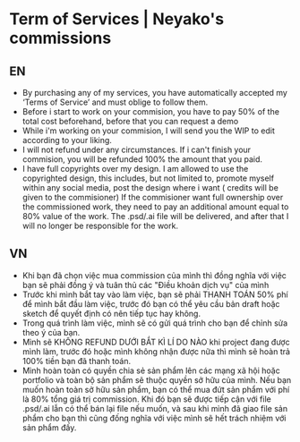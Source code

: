 # Term of Services | Neyako's commissions

## **EN**
- By purchasing any of my services, you have automatically accepted my ‘Terms of Service’ and must oblige to follow them. 
- Before i start to work on your commision, you have to pay 50% of the total cost beforehand, before that you can request a demo
- While i'm working on your commision, I will send you the WIP to edit according to your liking.
- I will not refund under any circumstances. If i can't finish your commision, you will be refunded 100% the amount that you paid.
- I have full copyrights over my design. I am allowed to use the copyrighted design, this includes, but not limited to, promote myself within any social media, post the design where i want ( credits will be given to the commisioner)
If the commisioner want full ownership over the commissioned work, they need to pay an additional amount equal to 80% value of the work. The .psd/.ai file will be delivered, and after that I will no longer be responsible for the work.

## **VN**
- Khi bạn đã chọn việc mua commission của mình thì đồng nghĩa với việc bạn sẽ phải đồng ý và tuân thủ các "Điều khoản dịch vụ" của mình
- Trước khi mình bắt tay vào làm việc, bạn sẽ phải THANH TOÁN 50% phí để mình bắt đầu làm việc, trước đó bạn có thể yêu cầu bản draft hoặc sketch để quyết định có nên tiếp tục hay không.
- Trong quá trình làm việc, mình sẽ có gửi quá trình cho bạn để chỉnh sửa theo ý của bạn.
- Mình sẽ KHÔNG REFUND DƯỚI BẮT KÌ LÍ DO NÀO khi project đang được mình làm, trước đó hoặc mình không nhận được nữa thì mình sẽ hoàn trả 100% tiền bạn đã thanh toán.
- Mình hoàn toàn có quyền chia sẻ sản phẩm lên các mạng xã hội hoặc portfolio và toàn bộ sản phẩm sẽ thuộc quyền sở hữu của mình. Nếu bạn muốn hoàn toàn sở hữu sản phẩm, bạn có thể mua đứt sản phẩm với phí là 80% tổng giá trị commission. Khi đó bạn sẽ được tiếp cận với file .psd/.ai lẫn có thể bán lại file nếu muốn, và sau khi mình đã giao file sản phẩm cho bạn thì cũng đống nghĩa với việc mình sẽ hết trách nhiệm với sản phẩm đấy.

